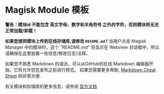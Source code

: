 # Magisk Module 模板

**警告：模块id 不能包含 英文字母，数字和半角符号 之外的字符，否则模块将无法正常加载/卸载！**

**如果您想把模块上传到在线存储库,请修改 `README.md` !** 当用户点击 Magisk Manager 中的模块时，这个 "README.md" 将显示在 Webview 对话框中，所以请确保在这里放置一些信息/修改日志/注释。

如果您不熟悉 Markdown 的语法，可以从GitHub的在线 Markdown 编辑器开始，它将允许您在发布之前进行预览。 如果您需要更多帮助, [Markdown Cheat Sheet](https://github.com/adam-p/markdown-here/wiki/Markdown-Cheatsheet) 将非常方便.

有关模块和存储库的更多信息，请参阅 [官方文档](https://github.com/topjohnwu/Magisk/blob/master/docs/modules.md)
